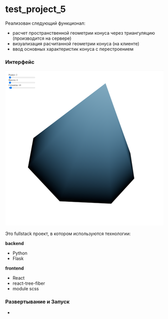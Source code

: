 # test_project_5

Реализован следующий функционал:
- расчет пространственной геометрии конуса через триангуляцию (производится на сервере)
- визуализация расчитанной геометрии конуса (на клиенте)
- ввод основных характеристик конуса с перестроением

### Интерфейс
![alt text](Скриншот_1.png)

Это fullstack проект, в котором используются технологии:

**backend**
- Python 
- Flask

**frontend**
- React
- react-tree-fiber
- module scss

### Развертывание и Запуск
- 